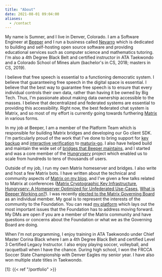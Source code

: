 ```yaml
---
title: "About"
date: 2021-08-01 09:04:00
aliases:
  - /contact
---
```


My name is Sumner, and I live in Denver, Colorado. I am a Software Engineer at
[Beeper](https://beeper.com/) and I run a business called
[Nevarro](https://nevarro.space) which is dedicated to building and self-hosting
open source software and providing educational services such as computer science
and mathematics tutoring. I'm also a 4th Degree Black Belt and certified
instructor in ATA Taekwondo and a Colorado School of Mines alum (bachelor's in
CS, 2018; masters in CS, 2019).

I believe that free speech is essential to a functioning democratic system. I
believe that guaranteeing free speech in the digital space is essential. I
believe that the best way to guarantee free speech is to ensure that every
individual controls their own data, rather than having it be owned by Big Tech.
Thus, I'm passionate about making data ownership accessible to the masses. I
believe that decentralized and federated systems are essential to providing this
accessibility. Right now, the best federated chat system is Matrix, and so most
of my effort is currently going towards furthering [Matrix](https://matrix.org/)
in various forms.

In my job at Beeper, I am a member of the Platform Team which is responsible for
building Matrix bridges and developing our Go client SDK. I'm particularly proud
of the work that I've done to bring support for
[key backup](https://github.com/mautrix/go/tree/main/crypto/backup) and
[interactive verification](https://github.com/mautrix/go/tree/main/crypto/verificationhelper)
to [maturix-go](https://github.com/mautrix/go). I also have helped build and
maintain the wide set of
[bridges that Beeper maintains](https://github.com/beeper), and I started and
was a core member of the
[Hungryserv]({{<ref"/portfolio#presentation-hungryserv">}}) project which
enabled us to scale from hundreds to tens of thousands of users.

Outside of my job, I run my own Matrix homeserver and bridges. I also write and
host a few Matrix bots. I have written about the technical and community aspects
of [Matrix on my blog](/categories/matrix), and I've given a few talks related
to Matrix at conferences
([Matrix Cryptographic Key Infrastructure]({{<ref"/portfolio#presentation-matrix-crypto-key-infra">}}),
[Hungryserv: A Homeserver Optimized for Unfederated Use-Cases]({{<ref"/portfolio#presentation-hungryserv">}}),
[What is Beeper Working on?]({{<ref"/portfolio#presentation-what-is-beeper-working-on">}})).
I was recently
[elected to the Matrix Governing Board](https://matrix.org/foundation/governing-board-elections/#elected-representatives)
as an individual member. My goal is to represent the interests of the community
to the Foundation. You can read
[my platform]({{<ref"./posts/matrix/2024-matrix-governing-board.md">}}) which
lays out the most important issues that the Foundation has to address moving
forward. My DMs are open if you are a member of the Matrix community and have
questions or concerns about the Foundation or what we as the Governing Board are
doing.

When I'm not programming, I enjoy training in ATA Taekwondo under Chief Master
Corina Black where I am a 4th Degree Black Belt and certified Level 3 Certified
Legacy Instructor. I also enjoy playing soccer, volleyball, and racquetball when
I have the chance. During high school, I won the FRCCA Soccer State Championship
with Denver Eagles my senior year. I have also won multiple state titles in
Taekwondo.

[1]: {{< ref "/portfolio" >}}
